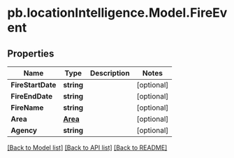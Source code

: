# pb.locationIntelligence.Model.FireEvent
## Properties

Name | Type | Description | Notes
------------ | ------------- | ------------- | -------------
**FireStartDate** | **string** |  | [optional] 
**FireEndDate** | **string** |  | [optional] 
**FireName** | **string** |  | [optional] 
**Area** | [**Area**](Area.md) |  | [optional] 
**Agency** | **string** |  | [optional] 

[[Back to Model list]](../README.md#documentation-for-models) [[Back to API list]](../README.md#documentation-for-api-endpoints) [[Back to README]](../README.md)

